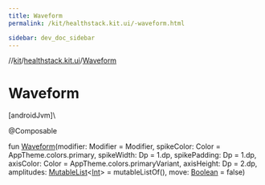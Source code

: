 ```yaml
---
title: Waveform
permalink: /kit/healthstack.kit.ui/-waveform.html

sidebar: dev_doc_sidebar
---
```

//[kit](../../index.html)/[healthstack.kit.ui](index.html)/[Waveform](-waveform.html)



# Waveform



[androidJvm]\




@Composable



fun [Waveform](-waveform.html)(modifier: Modifier = Modifier, spikeColor: Color = AppTheme.colors.primary, spikeWidth: Dp = 1.dp, spikePadding: Dp = 1.dp, axisColor: Color = AppTheme.colors.primaryVariant, axisHeight: Dp = 2.dp, amplitudes: [MutableList](https://kotlinlang.org/api/latest/jvm/stdlib/kotlin.collections/-mutable-list/index.html)&lt;[Int](https://kotlinlang.org/api/latest/jvm/stdlib/kotlin/-int/index.html)&gt; = mutableListOf(), move: [Boolean](https://kotlinlang.org/api/latest/jvm/stdlib/kotlin/-boolean/index.html) = false)





